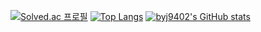 [![Solved.ac
프로필](http://mazassumnida.wtf/api/v2/generate_badge?boj=byj9402)](https://solved.ac/byj9402)
[![Top Langs](https://github-readme-stats.vercel.app/api/top-langs/?username=byj9402&layout=compact)](https://github.com/byj9402/github-readme-stats)
[![byj9402's GitHub stats](https://github-readme-stats.vercel.app/api?username=byj9402&show_icons=true&theme=dark)](https://github.com/byj9402/github-readme-stats)
